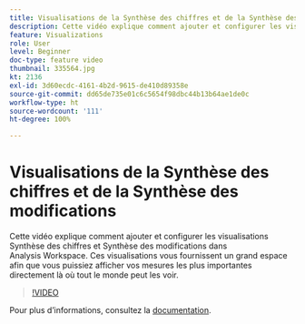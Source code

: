 ```yaml
---
title: Visualisations de la Synthèse des chiffres et de la Synthèse des modifications
description: Cette vidéo explique comment ajouter et configurer les visualisations Synthèse des chiffres et Synthèse des modifications dans Analysis Workspace. Ces visualisations vous fournissent un grand espace afin que vous puissiez afficher vos mesures les plus importantes directement là où tout le monde peut les voir.
feature: Visualizations
role: User
level: Beginner
doc-type: feature video
thumbnail: 335564.jpg
kt: 2136
exl-id: 3d60ecdc-4161-4b2d-9615-de410d89358e
source-git-commit: dd65de735e01c6c5654f98dbc44b13b64ae1de0c
workflow-type: ht
source-wordcount: '111'
ht-degree: 100%

---
```


# Visualisations de la Synthèse des chiffres et de la Synthèse des modifications

Cette vidéo explique comment ajouter et configurer les visualisations Synthèse des chiffres et Synthèse des modifications dans Analysis Workspace. Ces visualisations vous fournissent un grand espace afin que vous puissiez afficher vos mesures les plus importantes directement là où tout le monde peut les voir.

>[!VIDEO](https://video.tv.adobe.com/v/335564/?quality=12&learn=on)

Pour plus dʼinformations, consultez la [documentation](https://experienceleague.adobe.com/docs/analytics/analyze/analysis-workspace/visualizations/summary-number-change.html?lang=fr).
